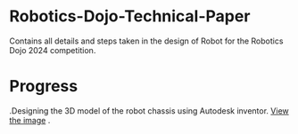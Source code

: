 # Robotics-Dojo-Technical-Paper
Contains all details and steps taken in the design of Robot for the Robotics Dojo 2024 competition.

# Progress
.Designing the 3D model of the robot chassis using Autodesk inventor. [View the image](https://discordapp.com/channels/1109024319046164490/1272787350056996927/1275323132995043359)
.
